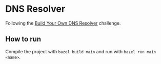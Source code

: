 # DNS Resolver

Following the [Build Your Own DNS Resolver](https://codingchallenges.fyi/challenges/challenge-dns-resolver) challenge.

## How to run

Compile the project with `bazel build main` and run with `bazel run main <name>`.
